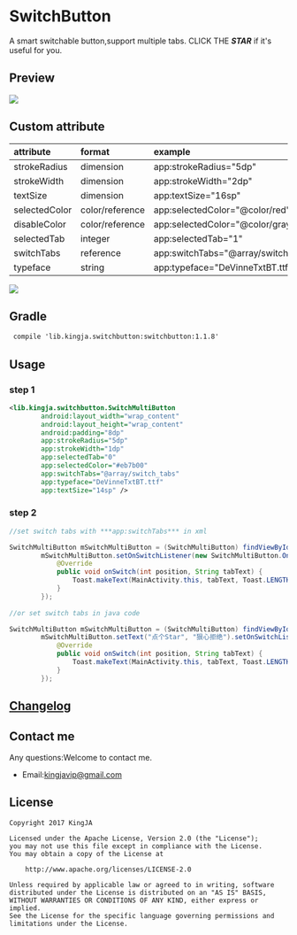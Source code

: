 # SwitchButton
A smart switchable button,support multiple tabs. CLICK THE ***STAR***  if it's useful for you.

## Preview
![](https://github.com/KingJA/SwitchButton/blob/master/img/usage.gif)
## Custom attribute
| attribute | format | example  |
| :------------- |:-------------| :-----|
| strokeRadius | dimension      | app:strokeRadius="5dp" |
| strokeWidth | dimension      | app:strokeWidth="2dp" |
| textSize | dimension      | app:textSize="16sp" |
| selectedColor | color/reference     | app:selectedColor="@color/red" |
| disableColor | color/reference     | app:selectedColor="@color/gray" |
| selectedTab | integer     | app:selectedTab="1" |
| switchTabs | reference     | app:switchTabs="@array/switch_tabs" |
| typeface | string     | app:typeface="DeVinneTxtBT.ttf" |

![](https://github.com/KingJA/SwitchButton/blob/master/img/mark.png)
## Gradle
```xml
 compile 'lib.kingja.switchbutton:switchbutton:1.1.8'
```

## Usage
### step 1
```xml
<lib.kingja.switchbutton.SwitchMultiButton
        android:layout_width="wrap_content"
        android:layout_height="wrap_content"
        android:padding="8dp"
        app:strokeRadius="5dp"
        app:strokeWidth="1dp"
        app:selectedTab="0"
        app:selectedColor="#eb7b00"
        app:switchTabs="@array/switch_tabs"
        app:typeface="DeVinneTxtBT.ttf"
        app:textSize="14sp" />
```

### step 2
```java
//set switch tabs with ***app:switchTabs*** in xml 

SwitchMultiButton mSwitchMultiButton = (SwitchMultiButton) findViewById(R.id.switchmultibutton);
        mSwitchMultiButton.setOnSwitchListener(new SwitchMultiButton.OnSwitchListener() {
            @Override
            public void onSwitch(int position, String tabText) {
                Toast.makeText(MainActivity.this, tabText, Toast.LENGTH_SHORT).show();
            }
        });
        
//or set switch tabs in java code

SwitchMultiButton mSwitchMultiButton = (SwitchMultiButton) findViewById(R.id.switchmultibutton);
        mSwitchMultiButton.setText("点个Star", "狠心拒绝").setOnSwitchListener(new SwitchMultiButton.OnSwitchListener() {
            @Override
            public void onSwitch(int position, String tabText) {
                Toast.makeText(MainActivity.this, tabText, Toast.LENGTH_SHORT).show();
            }
        });
```
## [Changelog](ChangeLogs.md)


## Contact me
Any questions:Welcome to contact me.
* Email:kingjavip@gmail.com

## License

    Copyright 2017 KingJA

    Licensed under the Apache License, Version 2.0 (the "License");
    you may not use this file except in compliance with the License.
    You may obtain a copy of the License at

        http://www.apache.org/licenses/LICENSE-2.0

    Unless required by applicable law or agreed to in writing, software
    distributed under the License is distributed on an "AS IS" BASIS,
    WITHOUT WARRANTIES OR CONDITIONS OF ANY KIND, either express or implied.
    See the License for the specific language governing permissions and
    limitations under the License.
